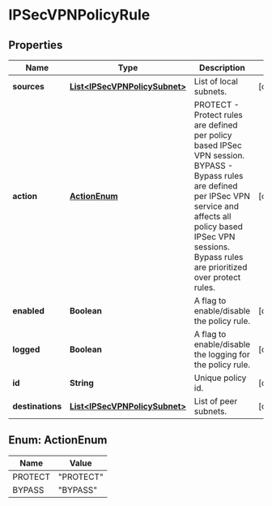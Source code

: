 # IPSecVPNPolicyRule

## Properties
Name | Type | Description | Notes
------------ | ------------- | ------------- | -------------
**sources** | [**List&lt;IPSecVPNPolicySubnet&gt;**](IPSecVPNPolicySubnet.md) | List of local subnets. |  [optional]
**action** | [**ActionEnum**](#ActionEnum) | PROTECT - Protect rules are defined per policy based IPSec VPN session. BYPASS - Bypass rules are defined per IPSec VPN service and affects all policy based IPSec VPN sessions. Bypass rules are prioritized over protect rules.  |  [optional]
**enabled** | **Boolean** | A flag to enable/disable the policy rule. |  [optional]
**logged** | **Boolean** | A flag to enable/disable the logging for the policy rule. |  [optional]
**id** | **String** | Unique policy id. |  [optional]
**destinations** | [**List&lt;IPSecVPNPolicySubnet&gt;**](IPSecVPNPolicySubnet.md) | List of peer subnets. |  [optional]

<a name="ActionEnum"></a>
## Enum: ActionEnum
Name | Value
---- | -----
PROTECT | &quot;PROTECT&quot;
BYPASS | &quot;BYPASS&quot;
